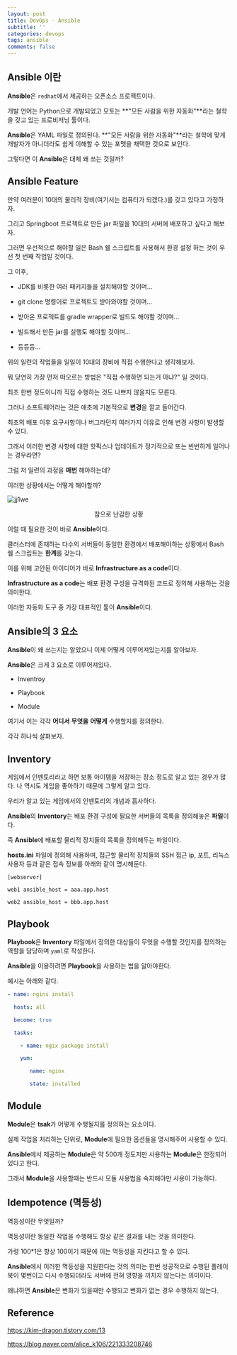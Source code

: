 ```yaml
---
layout: post
title: DevOps - Ansible
subtitle: ''
categories: devops
tags: ansible
comments: false
---
```


## Ansible 이란

**Ansible**은 `redhat`에서 제공하는 오픈소스 프로젝트이다.

개발 언어는 Python으로 개발되었고 모토는 **"모든 사람을 위한 자동화"**라는 철학을 갖고 있는 프로비저닝 툴이다.

**Ansible**은 YAML 파일로 정의된다. **"모든 사람을 위한 자동화"**라는 철학에 맞게 개발자가 아니더라도 쉽게 이해할 수 있는 포멧을 채택한 것으로 보인다.

그렇다면 이 **Ansible**은 대체 왜 쓰는 것일까?

## Ansible Feature

만약 여러분이 10대의 물리적 장비(여기서는 컴퓨터가 되겠다.)를 갖고 있다고 가정하자.

그리고 Springboot 프로젝트로 만든 jar 파일을 10대의 서버에 배포하고 싶다고 해보자.

그러면 우선적으로 해야할 일은 Bash 쉘 스크립트를 사용해서 환경 설정 하는 것이 우선 첫 번째 작업일 것이다.

그 이후,

- JDK를 비롯한 여러 패키지들을 설치해야할 것이며...

- git clone 명령어로 프로젝트도 받아와야할 것이며...

- 받아온 프로젝트를 gradle wrapper로 빌드도 해야할 것이며...

- 빌드해서 만든 jar를 실행도 해야할 것이며...

- 등등등...

위의 일련의 작업들을 일일이 10대의 장비에 직접 수행한다고 생각해보자.

뭐 당연히 가장 먼저 떠오르는 방법은 "직접 수행하면 되는거 아냐?" 일 것이다.

최초 한번 정도이니까 직접 수행하는 것도 나쁘지 않을지도 모른다.

그러나 소프트웨어라는 것은 애초에 기본적으로 **변경**을 깔고 들어간다.

최초의 배포 이후 요구사항이나 버그라던지 여러가지 이유로 인해 변경 사항이 발생할 수 있다.

그래서 이러한 변경 사항에 대한 핫픽스나 업데이트가 정기적으로 또는 빈번하게 일어나는 경우라면?

그럼 저 일련의 과정을 **매번** 해야하는데?

이러한 상황에서는 어떻게 해야할까?

![jj1we](https://user-images.githubusercontent.com/43809168/78738637-4862b700-798d-11ea-9469-f5d1b4aab981.jpg)

<center>참으로 난감한 상황</center>

이럴 때 필요한 것이 바로 **Ansible**이다.

클러스터에 존재하는 다수의 서버들이 동일한 환경에서 배포해야하는 상황에서 Bash 쉘 스크립트는 **한계**를 갖는다.

이를 위해 고안된 아이디어가 바로 **Infrastructure as a code**이다.

**Infrastructure as a code**는 배포 환경 구성을 규격화된 코드로 정의해 사용하는 것을 의미한다.

이러한 자동화 도구 중 가장 대표적인 툴이 **Ansible**이다.

## Ansible의 3 요소

**Ansible**이 왜 쓰는지는 알았으니 이제 어떻게 이루어져있는지를 알아보자.

**Ansible**은 크게 3 요소로 이루어져있다.

- Inventroy

- Playbook

- Module

여기서 이는 각각 **어디서** **무엇을** **어떻게** 수행할지를 정의한다.

각각 하나씩 살펴보자.

## Inventory

게임에서 인벤토리라고 하면 보통 아이템을 저장하는 장소 정도로 알고 있는 경우가 많다. 나 역시도 게임을 좋아하기 때문에 그렇게 알고 있다.

우리가 알고 있는 게임에서의 인벤토리의 개념과 흡사하다.

**Ansible**의 **Inventory**는 배포 환경 구성에 필요한 서버들의 목록을 정의해놓은 **파일**이다.

즉 **Ansible**에 배포할 물리적 장치들의 목록을 정의해두는 파일이다.

**hosts.ini** 파일에 정의해 사용하며, 접근할 물리적 장치들의 SSH 접근 ip, 포트, 리눅스 사용자 등과 같은 접속 정보를 아래와 같이 명시해둔다.

```
[webserver]

web1 ansible_host = aaa.app.host

web2 ansible_host = bbb.app.host
```

## Playbook

**Playbook**은 **Inventory** 파일에서 정의한 대상들이 무엇을 수행할 것인지를 정의하는 역할을 담당하며 `yaml`로 작성한다.

**Ansible**을 이용하려면 **Playbook**을 사용하는 법을 알아야한다.

예시는 아래와 같다.

```yaml
- name: ngins install

  hosts: all

  become: true

  tasks:

    - name: ngix package install

    yum:

       name: nginx

       state: installed
```

## Module

**Module**은 **tsak**가 어떻게 수행될지를 정의하는 요소이다.

실제 작업을 처리하는 단위로, **Module**에 필요한 옵션들을 명시해주어 사용할 수 있다.

**Ansible**에서 제공하는 **Module**은 약 500개 정도지만 사용하는 **Module**은 한정되어있다고 한다.

그래서 **Module**을 사용할때는 반드시 모듈 사용법을 숙지해야만 사용이 가능하다.

## Idempotence (멱등성)

멱등성이란 무엇일까?

멱등성이란 동일한 작업을 수행해도 항상 같은 결과를 내는 것을 의미한다.

가령 100\*1은 항상 100이기 때문에 이는 멱등성을 지킨다고 할 수 있다.

**Ansible**에서 이러한 멱등성을 지원한다는 것의 의미는 한번 성공적으로 수행된 플레이북이 몇번이고 다시 수행되더라도 서버에 전혀 영향을 끼치지 않는다는 의미이다.

왜냐하면 **Ansible**은 변화가 있을때만 수행되고 변화가 없는 경우 수행하지 않는다.

## Reference

<https://kim-dragon.tistory.com/13>

<https://blog.naver.com/alice_k106/221333208746>
